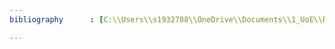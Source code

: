 ```yaml
---
bibliography      : [C:\\Users\\s1932788\\OneDrive\\Documents\\1_UoE\\Research\\PhD\\Literature_Review\\bibtex\\Library.json]

---
```


